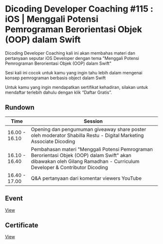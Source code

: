 # Dicoding Developer Coaching #115 : iOS | Menggali Potensi Pemrograman Berorientasi Objek (OOP) dalam Swift
Dicoding Developer Coaching kali ini akan membahas materi dan pertanyaan seputar iOS Developer dengan tema "Menggali Potensi Pemrograman Berorientasi Objek (OOP) dalam Swift"

Sesi kali ini cocok untuk kamu yang ingin tahu lebih dalam mengenai konsep pemrograman berbasis object dalam Swift

Untuk kamu yang ingin mendapatkan sertifikat kehadiran, silakan untuk mendaftar terlebih dahulu dengan klik “Daftar Gratis”.

## Rundown
| Time          | Session                                                                                                                                                                 |
| ------------- | ----------------------------------------------------------------------------------------------------------------------------------------------------------------------- |
| 16.00 - 16.10 | Opening dan pengumuman giveaway share poster oleh moderator Shabilla Restu - Digital Marketing Associate Dicoding                                                       |
| 16.10 - 16.40 | Pembahasan materi "Menggali Potensi Pemrograman Berorientasi Objek (OOP) dalam Swift" akan dibawakan oleh Gilang Ramadhan - Curriculum Developer & Contributor Dicoding |
| 16.40 - 17.00 | Q&A pertanyaan dari komentar viewers YouTube                                                                                                                            |

## Event
[View](https://www.dicoding.com/events/7048)

## Certificate
[View](/certificate/certificate.pdf)
